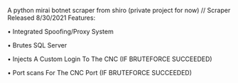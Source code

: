 A python mirai botnet scraper from shiro (private project for now)  // Scraper Released 8/30/2021
Features:

• Integrated Spoofing/Proxy System

• Brutes SQL Server

• Injects A Custom Login To The CNC (IF BRUTEFORCE SUCCEEDED)

• Port scans For The CNC Port (IF BRUTEFORCE SUCCEEDED)
